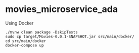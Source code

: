 # movies_microservice_ada

<p>Using Docker</p>

```
./mvnw clean package -DskipTests
sudo cp target/Movies-0.0.1-SNAPSHOT.jar src/main/docker/
cd src/main/docker
docker-compose up
```
